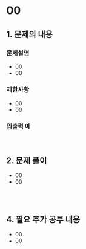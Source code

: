 # 00

## 1. 문제의 내용

### 문제설명
- 00
- 00

### 제한사항
- 00
- 00

### 입출력 예


<br>

## 2. 문제 풀이
- 00
- 00

```JavaScript
```


<br>

## 4. 필요 추가 공부 내용
- 00
- 00
